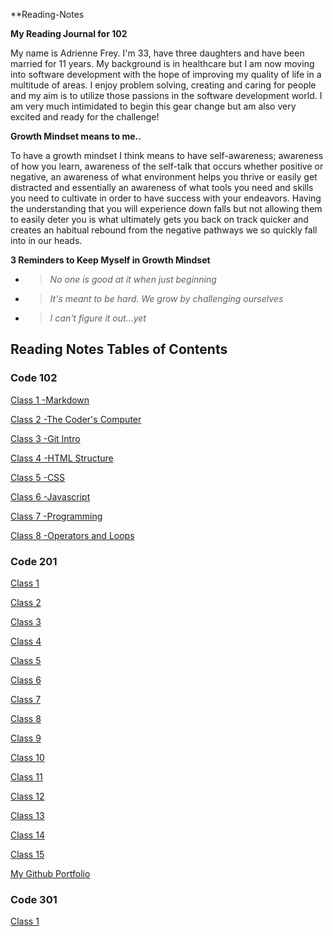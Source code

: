 **Reading-Notes

**My Reading Journal for 102**

My name is Adrienne Frey. I'm 33, have three daughters and have been married for 11 years. My background is in healthcare but I am now moving into software development with the hope of improving my quality of life in a multitude of areas. I enjoy problem solving, creating and caring for people and my aim is to utilize those passions in the software development world. I am very much intimidated to begin this gear change but am also very excited and ready for the challenge!

**Growth Mindset means to me..**

To have a growth mindset I think means to have self-awareness; awareness of how you learn, awareness of the self-talk that occurs whether positive or negative, an awareness of what environment helps you thrive or easily get distracted and essentially an awareness of what tools you need and skills you need to cultivate in order to have success with your endeavors. Having the understanding that you will experience down falls but not allowing them to easily deter you is what ultimately gets you back on track quicker and creates an habitual rebound from the negative pathways we so quickly fall into in our heads.

**3 Reminders to Keep Myself in Growth Mindset**

- > *No one is good at it when just beginning*
- > *It's meant to be hard. We grow by challenging ourselves*
- > *I can't figure it out...yet*  

## Reading Notes Tables of Contents

### Code 102

[Class 1 -Markdown](102notes/class1notes.md)

[Class 2 -The Coder's Computer](102notes/class2notes.md)

[Class 3 -Git Intro](102notes/class3notes.md)

[Class 4 -HTML Structure](102notes/class4notes.md)

[Class 5 -CSS](102notes/class5notes.md)

[Class 6 -Javascript](102notes/class6notes.md)

[Class 7 -Programming](102notes/class7notes.md)

[Class 8 -Operators and Loops](102notes/class8notes.md)

### Code 201 

[Class 1](201Notes/Class1notes.md)

[Class 2](201Notes/Class2notes.md)

[Class 3](201Notes/Class3notes.md)

[Class 4](201Notes/Class4notes.md)

[Class 5](201Notes/Class5notes.md)

[Class 6](201Notes/Class6notes.md)

[Class 7](201Notes/Class7notes.md)

[Class 8](201Notes/Class8notes.md)

[Class 9](201Notes/Class9notes.md)

[Class 10](201Notes/Class10notes.md)

[Class 11](201Notes/Class11notes.md)

[Class 12](201Notes/Class12notes.md)

[Class 13](201Notes/Class13notes.md)

[Class 14](201Notes/Class14notes.md)

[Class 15](201Notes/Class15notes.md)

[My Github Portfolio](https://github.com/afrey09)

### Code 301

[Class 1](301Notes/Class1notes.md)